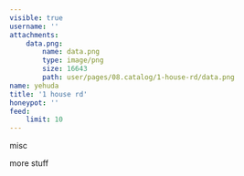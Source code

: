 ```yaml
---
visible: true
username: ''
attachments:
    data.png:
        name: data.png
        type: image/png
        size: 16643
        path: user/pages/08.catalog/1-house-rd/data.png
name: yehuda
title: '1 house rd'
honeypot: ''
feed:
    limit: 10
---
```


misc

more stuff